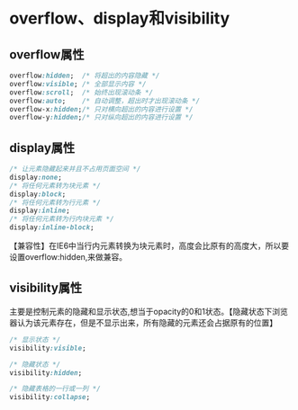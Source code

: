 # overflow、display和visibility

## overflow属性

```css
overflow:hidden;  /* 将超出的内容隐藏 */
overflow:visible; /* 全部显示内容 */
overflow:scroll;  /* 始终出现滚动条 */
overflow:auto;    /* 自动调整，超出时才出现滚动条 */
overflow-x:hidden;/* 只对横向超出的内容进行设置 */
overflow-y:hidden;/* 只对纵向超出的内容进行设置 */
```

## display属性
```css
/* 让元素隐藏起来并且不占用页面空间 */
display:none;
/* 将任何元素转为块元素 */
display:block;
/* 将任何元素转为行元素 */
display:inline;
/* 将任何元素转为行内块元素 */
display:inline-block;
```

【兼容性】在IE6中当行内元素转换为块元素时，高度会比原有的高度大，所以要设置overflow:hidden,来做兼容。

## visibility属性
主要是控制元素的隐藏和显示状态,想当于opacity的0和1状态。【隐藏状态下浏览器认为该元素存在，但是不显示出来，所有隐藏的元素还会占据原有的位置】
```css
/* 显示状态 */
visibility:visible;

/* 隐藏状态 */
visibility:hidden;

/* 隐藏表格的一行或一列 */
visibility:collapse;

```
